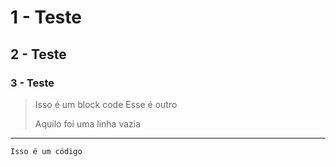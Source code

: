 # 1 - Teste

## 2 - Teste

### 3 - Teste

>Isso é um block code
>Esse é outro
>
>Aquilo foi uma linha vazia

---

`Isso é um código`
